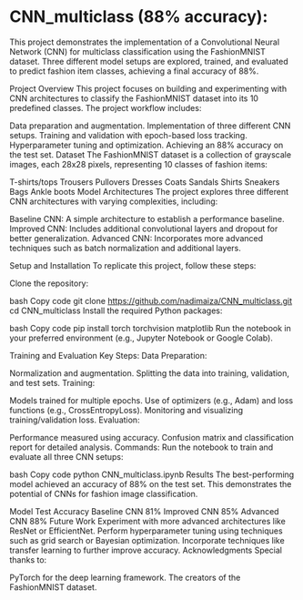 # CNN_multiclass (88% accuracy):

This project demonstrates the implementation of a Convolutional Neural Network (CNN) for multiclass classification using the FashionMNIST dataset. Three different model setups are explored, trained, and evaluated to predict fashion item classes, achieving a final accuracy of 88%.


Project Overview
This project focuses on building and experimenting with CNN architectures to classify the FashionMNIST dataset into its 10 predefined classes. The project workflow includes:

Data preparation and augmentation.
Implementation of three different CNN setups.
Training and validation with epoch-based loss tracking.
Hyperparameter tuning and optimization.
Achieving an 88% accuracy on the test set.
Dataset
The FashionMNIST dataset is a collection of grayscale images, each 28x28 pixels, representing 10 classes of fashion items:

T-shirts/tops
Trousers
Pullovers
Dresses
Coats
Sandals
Shirts
Sneakers
Bags
Ankle boots
Model Architectures
The project explores three different CNN architectures with varying complexities, including:

Baseline CNN: A simple architecture to establish a performance baseline.
Improved CNN: Includes additional convolutional layers and dropout for better generalization.
Advanced CNN: Incorporates more advanced techniques such as batch normalization and additional layers.



Setup and Installation
To replicate this project, follow these steps:

Clone the repository:

bash
Copy code
git clone https://github.com/nadimaiza/CNN_multiclass.git
cd CNN_multiclass
Install the required Python packages:

bash
Copy code
pip install torch torchvision matplotlib
Run the notebook in your preferred environment (e.g., Jupyter Notebook or Google Colab).

Training and Evaluation
Key Steps:
Data Preparation:

Normalization and augmentation.
Splitting the data into training, validation, and test sets.
Training:

Models trained for multiple epochs.
Use of optimizers (e.g., Adam) and loss functions (e.g., CrossEntropyLoss).
Monitoring and visualizing training/validation loss.
Evaluation:

Performance measured using accuracy.
Confusion matrix and classification report for detailed analysis.
Commands:
Run the notebook to train and evaluate all three CNN setups:

bash
Copy code
python CNN_multiclass.ipynb
Results
The best-performing model achieved an accuracy of 88% on the test set. This demonstrates the potential of CNNs for fashion image classification.

Model	Test Accuracy
Baseline CNN	81%
Improved CNN	85%
Advanced CNN	88%
Future Work
Experiment with more advanced architectures like ResNet or EfficientNet.
Perform hyperparameter tuning using techniques such as grid search or Bayesian optimization.
Incorporate techniques like transfer learning to further improve accuracy.
Acknowledgments
Special thanks to:

PyTorch for the deep learning framework.
The creators of the FashionMNIST dataset.
